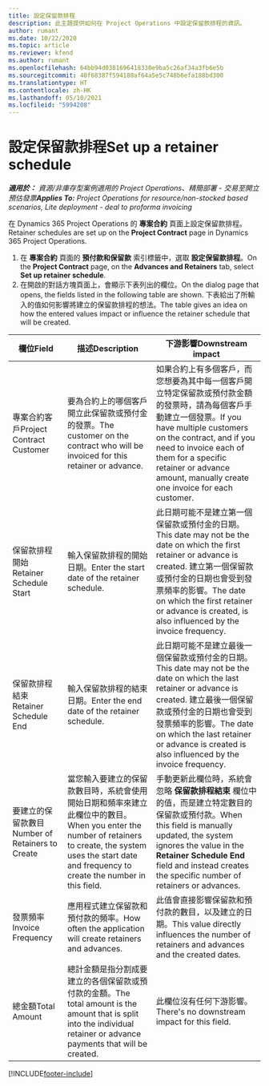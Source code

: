 ```yaml
---
title: 設定保留款排程
description: 此主題提供如何在 Project Operations 中設定保留款排程的資訊。
author: rumant
ms.date: 10/22/2020
ms.topic: article
ms.reviewer: kfend
ms.author: rumant
ms.openlocfilehash: 64bb94d0381696418330e9ba5c26af34a3fb6e5b
ms.sourcegitcommit: 40f68387f594180af64a5e5c748b6efa188bd300
ms.translationtype: HT
ms.contentlocale: zh-HK
ms.lasthandoff: 05/10/2021
ms.locfileid: "5994208"
---
```

# <a name="set-up-a-retainer-schedule"></a><span data-ttu-id="48d2e-103">設定保留款排程</span><span class="sxs-lookup"><span data-stu-id="48d2e-103">Set up a retainer schedule</span></span>

<span data-ttu-id="48d2e-104">_**適用於：** 資源/非庫存型案例適用的 Project Operations、精簡部署 - 交易至開立預估發票_</span><span class="sxs-lookup"><span data-stu-id="48d2e-104">_**Applies To:** Project Operations for resource/non-stocked based scenarios, Lite deployment - deal to proforma invoicing_</span></span>

<span data-ttu-id="48d2e-105">在 Dynamics 365 Project Operations 的 **專案合約** 頁面上設定保留款排程。</span><span class="sxs-lookup"><span data-stu-id="48d2e-105">Retainer schedules are set up on the **Project Contract** page in Dynamics 365 Project Operations.</span></span>

1. <span data-ttu-id="48d2e-106">在 **專案合約** 頁面的 **預付款和保留款** 索引標籤中，選取 **設定保留款排程**。</span><span class="sxs-lookup"><span data-stu-id="48d2e-106">On the **Project Contract** page, on the **Advances and Retainers** tab, select **Set up retainer schedule**.</span></span>
2. <span data-ttu-id="48d2e-107">在開啟的對話方塊頁面上，會顯示下表列出的欄位。</span><span class="sxs-lookup"><span data-stu-id="48d2e-107">On the dialog page that opens, the fields listed in the following table are shown.</span></span> <span data-ttu-id="48d2e-108">下表給出了所輸入的值如何影響將建立的保留款排程的想法。</span><span class="sxs-lookup"><span data-stu-id="48d2e-108">The table gives an idea on how the entered values impact or influence the retainer schedule that will be created.</span></span>

| <span data-ttu-id="48d2e-109">欄位</span><span class="sxs-lookup"><span data-stu-id="48d2e-109">Field</span></span> | <span data-ttu-id="48d2e-110">描述</span><span class="sxs-lookup"><span data-stu-id="48d2e-110">Description</span></span> | <span data-ttu-id="48d2e-111">下游影響</span><span class="sxs-lookup"><span data-stu-id="48d2e-111">Downstream impact</span></span> |
| --- | --- | --- |
| <span data-ttu-id="48d2e-112">專案合約客戶</span><span class="sxs-lookup"><span data-stu-id="48d2e-112">Project Contract Customer</span></span> | <span data-ttu-id="48d2e-113">要為合約上的哪個客戶開立此保留款或預付金的發票。</span><span class="sxs-lookup"><span data-stu-id="48d2e-113">The customer on the contract who will be invoiced for this retainer or advance.</span></span> | <span data-ttu-id="48d2e-114">如果合約上有多個客戶，而您想要為其中每一個客戶開立特定保留款或預付款金額的發票時，請為每個客戶手動建立一個發票。</span><span class="sxs-lookup"><span data-stu-id="48d2e-114">If you have multiple customers on the contract, and if you need to invoice each of them for a specific retainer or advance amount, manually create one invoice for each customer.</span></span> |
| <span data-ttu-id="48d2e-115">保留款排程開始</span><span class="sxs-lookup"><span data-stu-id="48d2e-115">Retainer Schedule Start</span></span> | <span data-ttu-id="48d2e-116">輸入保留款排程的開始日期。</span><span class="sxs-lookup"><span data-stu-id="48d2e-116">Enter the start date of the retainer schedule.</span></span> | <span data-ttu-id="48d2e-117">此日期可能不是建立第一個保留款或預付金的日期。</span><span class="sxs-lookup"><span data-stu-id="48d2e-117">This date may not be the date on which the first retainer or advance is created.</span></span> <span data-ttu-id="48d2e-118">建立第一個保留款或預付金的日期也會受到發票頻率的影響。</span><span class="sxs-lookup"><span data-stu-id="48d2e-118">The date on which the first retainer or advance is created, is also influenced by the invoice frequency.</span></span> |
| <span data-ttu-id="48d2e-119">保留款排程結束</span><span class="sxs-lookup"><span data-stu-id="48d2e-119">Retainer Schedule End</span></span> | <span data-ttu-id="48d2e-120">輸入保留款排程的結束日期。</span><span class="sxs-lookup"><span data-stu-id="48d2e-120">Enter the end date of the retainer schedule.</span></span> | <span data-ttu-id="48d2e-121">此日期可能不是建立最後一個保留款或預付金的日期。</span><span class="sxs-lookup"><span data-stu-id="48d2e-121">This date may not be the date on which the last retainer or advance is created.</span></span> <span data-ttu-id="48d2e-122">建立最後一個保留款或預付金的日期也會受到發票頻率的影響。</span><span class="sxs-lookup"><span data-stu-id="48d2e-122">The date on which the last retainer or advance is created is also influenced by the invoice frequency.</span></span> |
| <span data-ttu-id="48d2e-123">要建立的保留款數目</span><span class="sxs-lookup"><span data-stu-id="48d2e-123">Number of Retainers to Create</span></span> | <span data-ttu-id="48d2e-124">當您輸入要建立的保留款數目時，系統會使用開始日期和頻率來建立此欄位中的數目。</span><span class="sxs-lookup"><span data-stu-id="48d2e-124">When you enter the number of retainers to create, the system uses the start date and frequency to create the number in this field.</span></span> | <span data-ttu-id="48d2e-125">手動更新此欄位時，系統會忽略 **保留款排程結束** 欄位中的值，而是建立特定數目的保留款或預付款。</span><span class="sxs-lookup"><span data-stu-id="48d2e-125">When this field is manually updated, the system ignores the value in the **Retainer Schedule End** field and instead creates the specific number of retainers or advances.</span></span> |
| <span data-ttu-id="48d2e-126">發票頻率</span><span class="sxs-lookup"><span data-stu-id="48d2e-126">Invoice Frequency</span></span> | <span data-ttu-id="48d2e-127">應用程式建立保留款和預付款的頻率。</span><span class="sxs-lookup"><span data-stu-id="48d2e-127">How often the application will create retainers and advances.</span></span> | <span data-ttu-id="48d2e-128">此值會直接影響保留款和預付款的數目，以及建立的日期。</span><span class="sxs-lookup"><span data-stu-id="48d2e-128">This value directly influences the number of retainers and advances and the created dates.</span></span> |
| <span data-ttu-id="48d2e-129">總金額</span><span class="sxs-lookup"><span data-stu-id="48d2e-129">Total Amount</span></span> | <span data-ttu-id="48d2e-130">總計金額是指分割成要建立的各個保留款或預付款的金額。</span><span class="sxs-lookup"><span data-stu-id="48d2e-130">The total amount is the amount that is split into the individual retainer or advance payments that will be created.</span></span> | <span data-ttu-id="48d2e-131">此欄位沒有任何下游影響。</span><span class="sxs-lookup"><span data-stu-id="48d2e-131">There's no downstream impact for this field.</span></span> |


[!INCLUDE[footer-include](../../includes/footer-banner.md)]